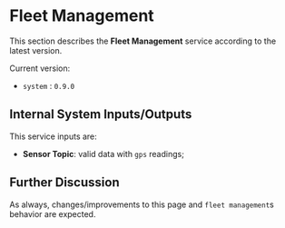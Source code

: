 # Fleet Management

This section describes the **Fleet Management** service according to the latest version.

Current version:

- `system` : `0.9.0`

## Internal System Inputs/Outputs

This service inputs are:

- **Sensor Topic**: valid data with `gps` readings;

## Further Discussion

As always, changes/improvements to this page and `fleet management`s behavior are expected.
